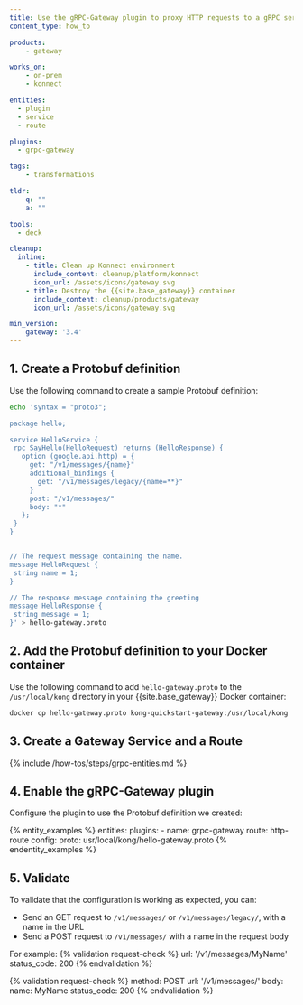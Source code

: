 ```yaml
---
title: Use the gRPC-Gateway plugin to proxy HTTP requests to a gRPC service
content_type: how_to

products:
    - gateway

works_on:
    - on-prem
    - konnect

entities: 
  - plugin
  - service
  - route

plugins:
  - grpc-gateway

tags:
    - transformations

tldr:
    q: ""
    a: ""

tools:
  - deck

cleanup:
  inline:
    - title: Clean up Konnect environment
      include_content: cleanup/platform/konnect
      icon_url: /assets/icons/gateway.svg
    - title: Destroy the {{site.base_gateway}} container
      include_content: cleanup/products/gateway
      icon_url: /assets/icons/gateway.svg

min_version:
    gateway: '3.4'
---
```



## 1. Create a Protobuf definition

Use the following command to create a sample Protobuf definition:

```sh
echo 'syntax = "proto3";

package hello;

service HelloService {
 rpc SayHello(HelloRequest) returns (HelloResponse) {
   option (google.api.http) = {
     get: "/v1/messages/{name}"
     additional_bindings {
       get: "/v1/messages/legacy/{name=**}"
     }
     post: "/v1/messages/"
     body: "*"
   };
 }
}


// The request message containing the name.
message HelloRequest {
 string name = 1;
}

// The response message containing the greeting
message HelloResponse {
 string message = 1;
}' > hello-gateway.proto
```

## 2. Add the Protobuf definition to your Docker container

Use the following command to add `hello-gateway.proto` to the `/usr/local/kong` directory in your {{site.base_gateway}} Docker container:

```sh
docker cp hello-gateway.proto kong-quickstart-gateway:/usr/local/kong
```

## 3. Create a Gateway Service and a Route

{% include /how-tos/steps/grpc-entities.md %}

## 4. Enable the gRPC-Gateway plugin

Configure the plugin to use the Protobuf definition we created:

{% entity_examples %}
entities:
    plugins:
    - name: grpc-gateway
      route: http-route
      config:
        proto: usr/local/kong/hello-gateway.proto
{% endentity_examples %}

## 5. Validate

To validate that the configuration is working as expected, you can:
* Send an GET request to `/v1/messages/` or `/v1/messages/legacy/`, with a name in the URL
* Send a POST request to `/v1/messages/` with a name in the request body

For example:
{% validation request-check %}
url: '/v1/messages/MyName'
status_code: 200
{% endvalidation %}

{% validation request-check %}
method: POST
url: '/v1/messages/'
body:
  name: MyName
status_code: 200
{% endvalidation %}

